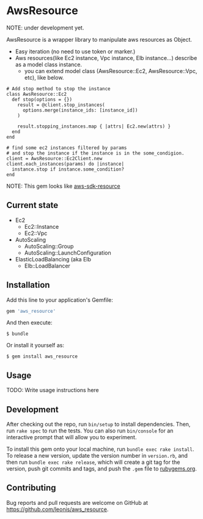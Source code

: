 # AwsResource

NOTE: under development yet.

AwsResource is a wrapper library to manipulate aws resources as Object.

- Easy iteration (no need to use token or marker.)
- Aws resources(like Ec2 instance, Vpc instance, Elb instance...) describe as a model class instance.
  - you can extend model class (AwsResource::Ec2, AwsResource::Vpc, etc), like below.

```
# Add stop method to stop the instance
class AwsResource::Ec2
  def stop(options = {})
    result = @client.stop_instances(
      options.merge(instance_ids: [instance_id])
    )

    result.stopping_instances.map { |attrs| Ec2.new(attrs) }
  end
end

# find some ec2 instances filtered by params
# and stop the instance if the instance is in the some_condigion.
client = AwsResource::Ec2Client.new
client.each_instances(params) do |instance|
  instance.stop if instance.some_condition?
end
```

NOTE: This gem looks like [aws-sdk-resource](https://github.com/aws/aws-sdk-ruby/tree/master/aws-sdk-resources)

## Current state

- Ec2
  - Ec2::Instance
  - Ec2::Vpc
- AutoScaling
  - AutoScaling::Group
  - AutoScaling::LaunchConfiguration
- ElasticLoadBalancing (aka Elb
  - Elb::LoadBalancer

## Installation

Add this line to your application's Gemfile:

```ruby
gem 'aws_resource'
```

And then execute:

    $ bundle

Or install it yourself as:

    $ gem install aws_resource

## Usage

TODO: Write usage instructions here

## Development

After checking out the repo, run `bin/setup` to install dependencies. Then, run `rake spec` to run the tests. You can also run `bin/console` for an interactive prompt that will allow you to experiment.

To install this gem onto your local machine, run `bundle exec rake install`. To release a new version, update the version number in `version.rb`, and then run `bundle exec rake release`, which will create a git tag for the version, push git commits and tags, and push the `.gem` file to [rubygems.org](https://rubygems.org).

## Contributing

Bug reports and pull requests are welcome on GitHub at https://github.com/leonis/aws_resource.

